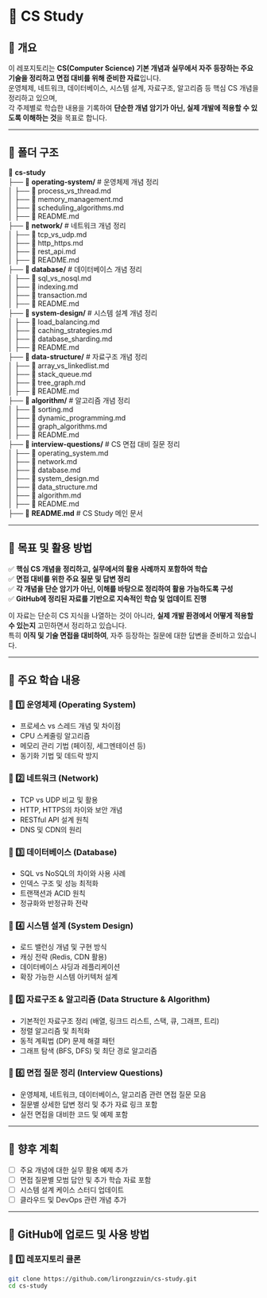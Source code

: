 # 🚀 CS Study

## 📌 개요
이 레포지토리는 **CS(Computer Science) 기본 개념과 실무에서 자주 등장하는 주요 기술을 정리하고 면접 대비를 위해 준비한 자료**입니다.  
운영체제, 네트워크, 데이터베이스, 시스템 설계, 자료구조, 알고리즘 등 핵심 CS 개념을 정리하고 있으며,  
각 주제별로 학습한 내용을 기록하여 **단순한 개념 암기가 아닌, 실제 개발에 적용할 수 있도록 이해하는 것**을 목표로 합니다.

---

## 📂 폴더 구조
📂 **cs-study**  
├── 📁 **operating-system/**    # 운영체제 개념 정리  
│   ├── 📄 process_vs_thread.md  
│   ├── 📄 memory_management.md  
│   ├── 📄 scheduling_algorithms.md  
│   ├── 📄 README.md  
├── 📁 **network/**             # 네트워크 개념 정리  
│   ├── 📄 tcp_vs_udp.md  
│   ├── 📄 http_https.md  
│   ├── 📄 rest_api.md  
│   ├── 📄 README.md  
├── 📁 **database/**            # 데이터베이스 개념 정리  
│   ├── 📄 sql_vs_nosql.md  
│   ├── 📄 indexing.md  
│   ├── 📄 transaction.md  
│   ├── 📄 README.md  
├── 📁 **system-design/**       # 시스템 설계 개념 정리  
│   ├── 📄 load_balancing.md  
│   ├── 📄 caching_strategies.md  
│   ├── 📄 database_sharding.md  
│   ├── 📄 README.md  
├── 📁 **data-structure/**      # 자료구조 개념 정리  
│   ├── 📄 array_vs_linkedlist.md  
│   ├── 📄 stack_queue.md  
│   ├── 📄 tree_graph.md  
│   ├── 📄 README.md  
├── 📁 **algorithm/**           # 알고리즘 개념 정리  
│   ├── 📄 sorting.md  
│   ├── 📄 dynamic_programming.md  
│   ├── 📄 graph_algorithms.md  
│   ├── 📄 README.md  
├── 📁 **interview-questions/** # CS 면접 대비 질문 정리  
│   ├── 📄 operating_system.md  
│   ├── 📄 network.md  
│   ├── 📄 database.md  
│   ├── 📄 system_design.md  
│   ├── 📄 data_structure.md  
│   ├── 📄 algorithm.md  
│   ├── 📄 README.md  
├── 📄 **README.md**            # CS Study 메인 문서  

---

## 🎯 목표 및 활용 방법
✅ **핵심 CS 개념을 정리하고, 실무에서의 활용 사례까지 포함하여 학습**  
✅ **면접 대비를 위한 주요 질문 및 답변 정리**  
✅ **각 개념을 단순 암기가 아닌, 이해를 바탕으로 정리하여 활용 가능하도록 구성**  
✅ **GitHub에 정리된 자료를 기반으로 지속적인 학습 및 업데이트 진행**  

이 자료는 단순히 CS 지식을 나열하는 것이 아니라, **실제 개발 환경에서 어떻게 적용할 수 있는지** 고민하면서 정리하고 있습니다.  
특히 **이직 및 기술 면접을 대비하여**, 자주 등장하는 질문에 대한 답변을 준비하고 있습니다.

---

## 📖 주요 학습 내용
### 📌 1️⃣ 운영체제 (Operating System)
- 프로세스 vs 스레드 개념 및 차이점
- CPU 스케줄링 알고리즘
- 메모리 관리 기법 (페이징, 세그멘테이션 등)
- 동기화 기법 및 데드락 방지

### 📌 2️⃣ 네트워크 (Network)
- TCP vs UDP 비교 및 활용
- HTTP, HTTPS의 차이와 보안 개념
- RESTful API 설계 원칙
- DNS 및 CDN의 원리

### 📌 3️⃣ 데이터베이스 (Database)
- SQL vs NoSQL의 차이와 사용 사례
- 인덱스 구조 및 성능 최적화
- 트랜잭션과 ACID 원칙
- 정규화와 반정규화 전략

### 📌 4️⃣ 시스템 설계 (System Design)
- 로드 밸런싱 개념 및 구현 방식
- 캐싱 전략 (Redis, CDN 활용)
- 데이터베이스 샤딩과 레플리케이션
- 확장 가능한 시스템 아키텍처 설계

### 📌 5️⃣ 자료구조 & 알고리즘 (Data Structure & Algorithm)
- 기본적인 자료구조 정리 (배열, 링크드 리스트, 스택, 큐, 그래프, 트리)
- 정렬 알고리즘 및 최적화
- 동적 계획법 (DP) 문제 해결 패턴
- 그래프 탐색 (BFS, DFS) 및 최단 경로 알고리즘

### 📌 6️⃣ 면접 질문 정리 (Interview Questions)
- 운영체제, 네트워크, 데이터베이스, 알고리즘 관련 면접 질문 모음
- 질문별 상세한 답변 정리 및 추가 자료 링크 포함
- 실전 면접을 대비한 코드 및 예제 포함

---

## 📌 향후 계획
- [ ] 주요 개념에 대한 실무 활용 예제 추가  
- [ ] 면접 질문별 모범 답안 및 추가 학습 자료 포함  
- [ ] 시스템 설계 케이스 스터디 업데이트  
- [ ] 클라우드 및 DevOps 관련 개념 추가  

---

## 🚀 GitHub에 업로드 및 사용 방법
### 📌 1️⃣ 레포지토리 클론
```bash
git clone https://github.com/lirongzzuin/cs-study.git
cd cs-study
